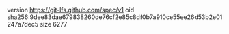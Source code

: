 version https://git-lfs.github.com/spec/v1
oid sha256:9dee83dae679838260de76cf2e85c8df0b7a910ce55ee26d53b2e01247a7dec5
size 6277
